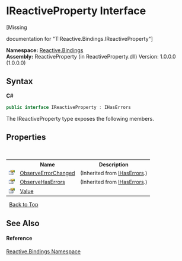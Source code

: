 # IReactiveProperty Interface
 

\[Missing <summary> documentation for "T:Reactive.Bindings.IReactiveProperty"\]

**Namespace:**&nbsp;<a href="c3971206-685a-088e-bb60-d89f59135b99">Reactive.Bindings</a><br />**Assembly:**&nbsp;ReactiveProperty (in ReactiveProperty.dll) Version: 1.0.0.0 (1.0.0.0)

## Syntax

**C#**<br />
``` C#
public interface IReactiveProperty : IHasErrors
```

The IReactiveProperty type exposes the following members.


## Properties
&nbsp;<table><tr><th></th><th>Name</th><th>Description</th></tr><tr><td>![Public property](media/pubproperty.gif "Public property")</td><td><a href="9345ed27-9de3-7be2-8680-3caee6c80a37">ObserveErrorChanged</a></td><td> (Inherited from <a href="3ab69968-bf58-94c5-95be-00bf98f80a58">IHasErrors</a>.)</td></tr><tr><td>![Public property](media/pubproperty.gif "Public property")</td><td><a href="51ce4497-9887-4155-f6d1-a6ed4a6a99c3">ObserveHasErrors</a></td><td> (Inherited from <a href="3ab69968-bf58-94c5-95be-00bf98f80a58">IHasErrors</a>.)</td></tr><tr><td>![Public property](media/pubproperty.gif "Public property")</td><td><a href="02c3b4f2-9611-e460-d2a9-7d16468e6903">Value</a></td><td /></tr></table>&nbsp;
<a href="#ireactiveproperty-interface">Back to Top</a>

## See Also


#### Reference
<a href="c3971206-685a-088e-bb60-d89f59135b99">Reactive.Bindings Namespace</a><br />